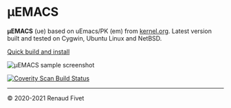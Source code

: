 # µEMACS
**µEMACS** (ue) based on uEmacs/PK (em) from
[kernel.org](https://git.kernel.org/pub/scm/editors/uemacs/uemacs.git/).
Latest version built and tested on Cygwin, Ubuntu Linux and NetBSD.

[Quick build and install](https://warehouse.motd.org/?page_id=57)

![µEMACS sample screenshot](https://warehouse.motd.org/wp-content/uploads/2020/10/ue_screenshot.png)

[![Coverity Scan Build Status](https://scan.coverity.com/projects/4449/badge.svg)](https://scan.coverity.com/projects/emacs-32bc5656-e63f-497b-a44f-696ed11bf398)

___
© 2020-2021 Renaud Fivet
